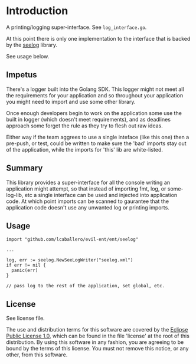# Introduction

A printing/logging super-interface.  See `log_interface.go`.

At this point there is only one implementation to the interface that
is backed by the [seelog](https://github.com/cihub/seelog) library.

See usage below.

## Impetus

There's a logger built into the Golang SDK.  This logger might not
meet all the requirements for your application and so throughout your
application you might need to import and use some other library.

Once enough developers begin to work on the application some use the
built in logger (which doesn't meet requirements), and as deadlines
approach some forget the rule as they try to flesh out raw ideas.

Either way if the team aggrees to use a single inteface (like this
one) then a pre-push, or test, could be written to make sure the 'bad'
imports stay out of the application, while the imports for 'this' lib
are white-listed.

## Summary

This library provides a super-interface for all the console writing an
application might attempt, so that instead of importing fmt, log, or
some-log-lib, etc a single interface can be used and injected into
application code.  At which point imports can be scanned to gaurantee
that the application code doesn't use any unwanted log or printing
imports.

## Usage

```
import "github.com/lcaballero/evil-ent/ent/seelog"

...

log, err := seelog.NewSeeLogWriter("seelog.xml")
if err != nil {
  panic(err)
}

// pass log to the rest of the application, set global, etc.
```

## License

See license file.

The use and distribution terms for this software are covered by the
[Eclipse Public License 1.0][EPL-1], which can be found in the file 'license' at the
root of this distribution. By using this software in any fashion, you are
agreeing to be bound by the terms of this license. You must not remove this
notice, or any other, from this software.


[EPL-1]: http://opensource.org/licenses/eclipse-1.0.txt
